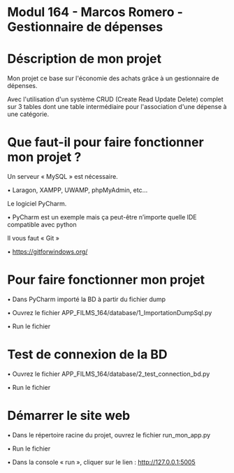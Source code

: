 #  Modul 164 - Marcos Romero - Gestionnaire de dépenses  

#  Déscription de mon projet 
Mon projet ce base sur l'économie des achats grâce à un gestionnaire de dépenses.

Avec l'utilisation d'un système CRUD (Create Read Update Delete) complet sur 3 tables dont une table intermédiaire pour l'association d'une dépense à une catégorie.

# Que faut-il pour faire fonctionner mon projet ?
Un serveur « MySQL » est nécessaire.

•	Laragon, XAMPP, UWAMP, phpMyAdmin, etc…

Le logiciel PyCharm.

•	PyCharm est un exemple mais ça peut-être n’importe quelle IDE compatible avec python

Il vous faut « Git »

•	https://gitforwindows.org/

# Pour faire fonctionner mon projet

•	Dans PyCharm importé la BD à partir du fichier dump

•	Ouvrez le fichier APP_FILMS_164/database/1_ImportationDumpSql.py

•	Run le fichier

# Test de connexion de la BD

•	Ouvrez le fichier APP_FILMS_164/database/2_test_connection_bd.py

•	Run le fichier

# Démarrer le site web

•	Dans le répertoire racine du projet, ouvrez le fichier run_mon_app.py

•	Run le fichier

•	Dans la console « run », cliquer sur le lien : http://127.0.0.1:5005

